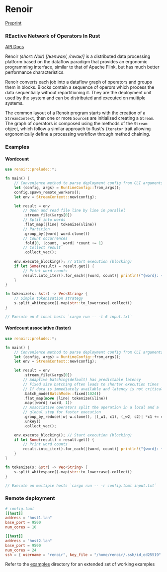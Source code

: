 # Renoir

[Preprint](https://arxiv.org/abs/2306.04421)

### REactive Network of Operators In Rust

[API Docs](https://deib-polimi.github.io/renoir/renoir/)

Renoir *(short: Noir)  [/ʁənwaʁ/, /nwaʁ/]* is a distributed data processing platform based on the dataflow paradigm that provides an ergonomic programming interface, similar to that of Apache Flink, but has much better performance characteristics.


Renoir converts each job into a dataflow graph of
operators and groups them in blocks. Blocks contain a sequence of operors which process the data sequentially without repartitioning it. They are the deployment unit used by the system and can be distributed and executed on multiple systems.

The common layout of a Renoir program starts with the creation of a `StreamContext`, then one or more `Source`s are initialised creating a `Stream`. The graph of operators is composed using the methods of the `Stream` object, which follow a similar approach to Rust's `Iterator` trait allowing ergonomically define a processing workflow through method chaining.

### Examples

#### Wordcount

```rs
use renoir::prelude::*;

fn main() {
    // Convenience method to parse deployment config from CLI arguments
    let (config, args) = RuntimeConfig::from_args();
    config.spawn_remote_workers();
    let env = StreamContext::new(config);

    let result = env
        // Open and read file line by line in parallel
        .stream_file(&args[0])
        // Split into words
        .flat_map(|line| tokenize(&line))
        // Partition
        .group_by(|word| word.clone())
        // Count occurrences
        .fold(0, |count, _word| *count += 1)
        // Collect result
        .collect_vec();
        
    env.execute_blocking(); // Start execution (blocking)
    if let Some(result) = result.get() {
        // Print word counts
        result.into_iter().for_each(|(word, count)| println!("{word}: {count}"));
    }
}

fn tokenize(s: &str) -> Vec<String> {
    // Simple tokenisation strategy
    s.split_whitespace().map(str::to_lowercase).collect()
}

// Execute on 6 local hosts `cargo run -- -l 6 input.txt`
```

#### Wordcount associative (faster)


```rs
use renoir::prelude::*;

fn main() {
    // Convenience method to parse deployment config from CLI arguments
    let (config, args) = RuntimeConfig::from_args();
    let env = StreamContext::new(config);

    let result = env
        .stream_file(&args[0])
        // Adaptive batching(default) has predictable latency
        // Fixed size batching often leads to shorter execution times
        // If data is immediately available and latency is not critical
        .batch_mode(BatchMode::fixed(1024))
        .flat_map(move |line| tokenize(&line))
        .map(|word| (word, 1))
        // Associative operators split the operation in a local and a
        // global step for faster execution
        .group_by_reduce(|w| w.clone(), |(_w1, c1), (_w2, c2)| *c1 += c2)
        .unkey()
        .collect_vec();

    env.execute_blocking(); // Start execution (blocking)
    if let Some(result) = result.get() {
        // Print word counts
        result.into_iter().for_each(|(word, count)| println!("{word}: {count}"));
    }
}

fn tokenize(s: &str) -> Vec<String> {
    s.split_whitespace().map(str::to_lowercase).collect()
}

// Execute on multiple hosts `cargo run -- -r config.toml input.txt`
```

### Remote deployment

```toml
# config.toml
[[host]]
address = "host1.lan"
base_port = 9500
num_cores = 16

[[host]]
address = "host2.lan"
base_port = 9500
num_cores = 24
ssh = { username = "renoir", key_file = "/home/renoir/.ssh/id_ed25519" }
```

Refer to the [examples](examples/) directory for an extended set of working examples
